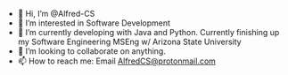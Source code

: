 - 👋 Hi, I’m @Alfred-CS
- 👀 I’m interested in Software Development
- 🌱 I’m currently developing with Java and Python. Currently finishing up my Software Engineering MSEng w/ Arizona State University
- 💞️ I’m looking to collaborate on anything.
- 📫 How to reach me: Email AlfredCS@protonmail.com

<!---
Alfred-CS/Alfred-CS is a ✨ special ✨ repository because its `README.md` (this file) appears on your GitHub profile.
You can click the Preview link to take a look at your changes.
--->
